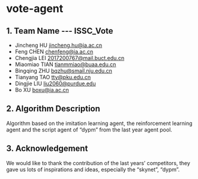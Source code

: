 # vote-agent

## 1.	Team Name --- ISSC_Vote

- Jincheng HU jincheng.hu@ia.ac.cn
- Feng CHEN chenfeng@ia.ac.cn
- Chengjia LEI 2017200767@mail.buct.edu.cn
- Miaomiao TIAN tianmmiao@buaa.edu.cn
- Bingqing ZHU bqzhu@smail.nju.edu.cn
- Tianyang TAO tty@pku.edu.cn
- Dingjie LIU liu2060@purdue.edu 
- Bo XU boxu@ia.ac.cn

## 2.	Algorithm Description
Algorithm based on the imitation learning agent, the reinforcement learning agent and the script agent of “dypm” from the last year agent pool.

## 3.	Acknowledgement
We would like to thank the contribution of the last years’ competitors, they gave us lots of inspirations and ideas, especially the “skynet”, “dypm”.


